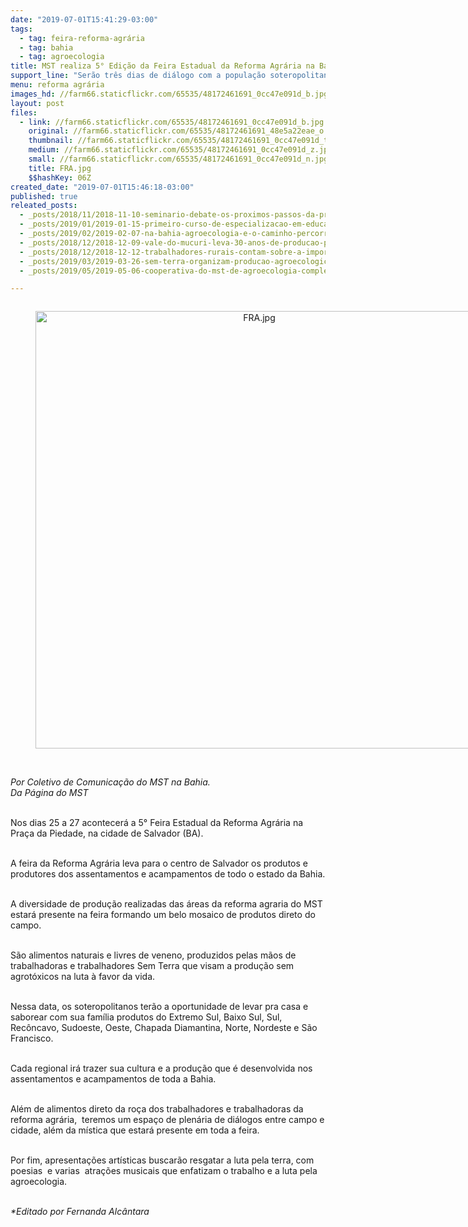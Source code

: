 ```yaml
---
date: "2019-07-01T15:41:29-03:00"
tags:
  - tag: feira-reforma-agrária
  - tag: bahia
  - tag: agroecologia
title: MST realiza 5° Edição da Feira Estadual da Reforma Agrária na Bahia
support_line: "​Serão três dias de diálogo com a população soteropolitana sobre agroecologia, alimentação saudável, cultura popular, democracia e política"
menu: reforma agrária
images_hd: //farm66.staticflickr.com/65535/48172461691_0cc47e091d_b.jpg
layout: post
files:
  - link: //farm66.staticflickr.com/65535/48172461691_0cc47e091d_b.jpg
    original: //farm66.staticflickr.com/65535/48172461691_48e5a22eae_o.jpg
    thumbnail: //farm66.staticflickr.com/65535/48172461691_0cc47e091d_t.jpg
    medium: //farm66.staticflickr.com/65535/48172461691_0cc47e091d_z.jpg
    small: //farm66.staticflickr.com/65535/48172461691_0cc47e091d_n.jpg
    title: FRA.jpg
    $$hashKey: 06Z
created_date: "2019-07-01T15:46:18-03:00"
published: true
releated_posts:
  - _posts/2018/11/2018-11-10-seminario-debate-os-proximos-passos-da-producao-de-cafe-agroecologico-na-bahia.md
  - _posts/2019/01/2019-01-15-primeiro-curso-de-especializacao-em-educacao-e-agroecologia-acontece-no-extremo-sul-da-bahia.md
  - _posts/2019/02/2019-02-07-na-bahia-agroecologia-e-o-caminho-percorrido-para-transformacao-social.md
  - _posts/2018/12/2018-12-09-vale-do-mucuri-leva-30-anos-de-producao-para-festival-estadual.md
  - _posts/2018/12/2018-12-12-trabalhadores-rurais-contam-sobre-a-importancia-da-feira-estadual-da-reforma-agraria-no-rio.md
  - _posts/2019/03/2019-03-26-sem-terra-organizam-producao-agroecologica-na-bahia-em-area-degradada-por-monocultura.md
  - _posts/2019/05/2019-05-06-cooperativa-do-mst-de-agroecologia-completa-25-anos.md

---
```

<div style="text-align:center">
<figure class="image" style="display:inline-block"><img alt="FRA.jpg" height="700" src="//farm66.staticflickr.com/65535/48172461691_0cc47e091d_b.jpg" width="700" />
<figcaption></figcaption>
</figure>
</div>

<p><br />
<em>Por Coletivo de Comunica&ccedil;&atilde;o do MST na Bahia.&nbsp;<br />
Da P&aacute;gina do MST</em></p>

<p><br />
Nos dias 25 a 27 acontecer&aacute; a 5&deg; Feira Estadual da Reforma Agr&aacute;ria na Pra&ccedil;a da Piedade, na cidade de Salvador (BA).&nbsp;<br />
&nbsp;</p>

<p>A feira da Reforma Agr&aacute;ria leva para o centro de Salvador os produtos e produtores dos assentamentos e acampamentos de todo o estado da Bahia.<br />
&nbsp;</p>

<p>A diversidade de produ&ccedil;&atilde;o realizadas das &aacute;reas da reforma agraria do MST estar&aacute; presente na feira formando um belo mosaico de produtos direto do campo.<br />
&nbsp;</p>

<p>S&atilde;o alimentos naturais e livres de veneno, produzidos pelas m&atilde;os de trabalhadoras e trabalhadores Sem Terra que visam a produ&ccedil;&atilde;o sem agrot&oacute;xicos na luta &agrave; favor da vida.<br />
&nbsp;</p>

<p>Nessa data, os soteropolitanos ter&atilde;o a oportunidade de levar pra casa e saborear com sua fam&iacute;lia produtos do Extremo Sul, Baixo Sul, Sul, Rec&ocirc;ncavo, Sudoeste, Oeste, Chapada Diamantina, Norte, Nordeste e S&atilde;o Francisco.<br />
&nbsp;</p>

<p>Cada regional ir&aacute; trazer sua cultura e a produ&ccedil;&atilde;o que &eacute; desenvolvida nos assentamentos e acampamentos de toda a Bahia.<br />
&nbsp;</p>

<p>Al&eacute;m de alimentos direto da ro&ccedil;a dos trabalhadores e trabalhadoras da reforma agr&aacute;ria,&nbsp; teremos um espa&ccedil;o de plen&aacute;ria de di&aacute;logos entre campo e cidade, al&eacute;m da m&iacute;stica que estar&aacute; presente em toda a feira.<br />
&nbsp;</p>

<p>Por fim, apresenta&ccedil;&otilde;es art&iacute;sticas buscar&atilde;o resgatar a luta pela terra, com poesias&nbsp; e varias&nbsp; atra&ccedil;&otilde;es musicais que enfatizam o trabalho e a luta pela agroecologia.<br />
&nbsp;</p>

<p><em>*Editado por Fernanda Alc&acirc;ntara</em></p>
